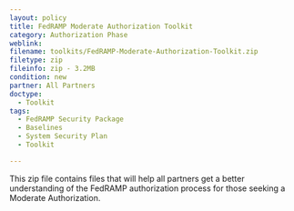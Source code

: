 ```yaml
---
layout: policy   
title: FedRAMP Moderate Authorization Toolkit
category: Authorization Phase
weblink:
filename: toolkits/FedRAMP-Moderate-Authorization-Toolkit.zip
filetype: zip
fileinfo: zip - 3.2MB
condition: new
partner: All Partners
doctype:
  - Toolkit
tags:
  - FedRAMP Security Package
  - Baselines
  - System Security Plan
  - Toolkit

---
```

This zip file contains files that will help all partners get a better understanding of the FedRAMP authorization process for those seeking a Moderate Authorization.
